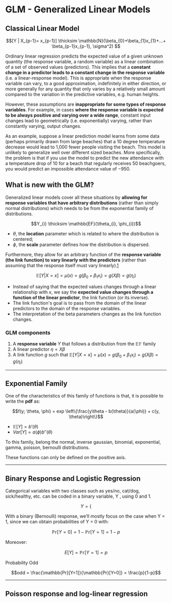 # GLM - Generalized Linear Models 

## Classical Linear Model 

$$[Y | X_{p-1}= x_{p-1}] \thicksim \mathbb{N}(\beta_{0}+\beta_{1}x_{1}+...+ \beta_{p-1}x_{p-1}, \sigma^2) $$

Ordinary linear regression predicts the expected value of a given unknown quantity (the response variable, a random variable) as a linear combination of a set of observed values (predictors). This implies that a **constant change in a predictor leads to a constant change in the response variable** (i.e. a linear-response model). This is appropriate when the response variable can vary, to a good approximation, indefinitely in either direction, or more generally for any quantity that only varies by a relatively small amount compared to the variation in the predictive variables, e.g. human heights.

However, these assumptions are **inappropriate for some types of response variables**. For example, in cases **where the response variable is expected to be always positive and varying over a wide range**, constant input changes lead to geometrically (i.e. exponentially) varying, rather than constantly varying, output changes.  

As an example, suppose a linear prediction model learns from some data (perhaps primarily drawn from large beaches) that a 10 degree temperature decrease would lead to 1,000 fewer people visiting the beach. This model is unlikely to generalize well over different sized beaches. More specifically, the problem is that if you use the model to predict the new attendance with a temperature drop of 10 for a beach that regularly receives 50 beachgoers, you would predict an impossible attendance value of −950.

## What is new with the GLM?

Generalized linear models cover all these situations by **allowing for response variables that have arbitrary distributions** (rather than simply normal distributions) which needs to be from the exponential family of distributions.

$$Y_{i} \thicksim \mathbb{EF}(\theta_{i}, \phi_{i})$$
* $\theta$, the **location** parameter which is related to where the distribution is centered;
* $\phi$, the **scale** parameter defines how the distribution is dispersed.

Furthermore, they allow for an arbitrary function of the **response variable (the link function) to vary linearly with the predictors** (rather than assuming that the response itself must vary linearly).[1](https://en.wikipedia.org/wiki/Generalized_linear_model)

$$\mathbb{E}[Y|X=x] = \mu(x) = g(\beta_{0}+\beta_{1}x_{i}) = g(X \beta) = g(\eta_{i})$$
* Instead of saying that the expected values changes through a linear relationship with $x$, we say the **expected value changes through a function of the linear predictor**, the link function (or its inverse).
* The link function's goal is to pass from the domain of the linear predictors to the domain of the response variables. 
* The interpretation of the beta parameters changes as the link function changes.

### GLM components
1. A **response variable** $Y$ that follows a distribution from the $\mathbb{EF}$ family
2. A linear predictor $\eta = X \beta$
3. A link function $g$ such that $\mathbb{E}[Y|X=x] = \mu(x) = g(\beta_{0}+\beta_{1}x_{i}) = g(X \beta) = g(\eta_{i})$ 

---
## Exponential Family
One of the characteristics of this family of functions is that, it is possible to write the **pdf** as:

$$f(y; \theta, \phi) = exp \left\{\frac{y\theta - b(\theta)}{a(\phi)} + c(y, \theta)\right\}$$
* $\mathbb{E}[Y]= b'(\theta)$
* $Var[Y] = a(\phi)b''(\theta)$

To this family, belong the normal, inverse gaussian, binomial, exponential, gamma, poisson, bernoulli distributions.

These functions can only be defined on the positive axis.


---

## Binary Response and Logistic Regression
Categorical variables with two classes such as yes/no, cat/dog, sick/healthy, etc. can be coded in a binary variable, Y , using 0 and 1.
 
$$Y = \left\{ $$

With a binary (Bernoulli) response, we’ll mostly focus on the case when Y = 1, since we can obtain probabilities of Y = 0 with:

$$\mathbb{Pr}[Y=0] = 1−\mathbb{Pr}[Y =1]=1−p$$

Moreover: 

$$E[Y]= \mathbb{Pr}[Y=1]= p$$

Probability Odd 

$$odd = \frac{\mathbb{Pr}[Y=1]}{\mathbb{Pr}[Y=0]} = \frac{p}{1-p}$$

---

## Poisson response and log-linear regression